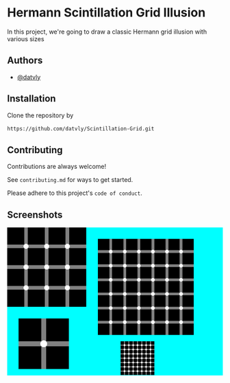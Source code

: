 
# Hermann Scintillation Grid Illusion


In this project, we're going to draw a classic Hermann grid illusion with various sizes



## Authors

- [@datvly](https://www.github.com/datvly)


## Installation

Clone the repository by
```bash
https://github.com/datvly/Scintillation-Grid.git
```
    
## Contributing

Contributions are always welcome!

See `contributing.md` for ways to get started.

Please adhere to this project's `code of conduct`.


## Screenshots

![App Screenshot](https://github.com/datvly/Scintillation-Grid/blob/main/grid.png)

